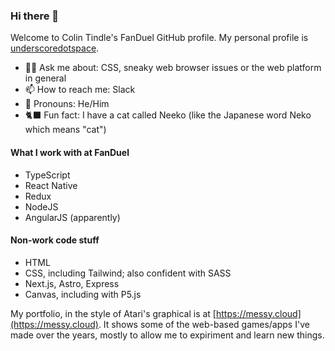 ### Hi there 🌊

Welcome to Colin Tindle's FanDuel GitHub profile. My personal profile is [underscoredotspace](//github.com/underscoredotspace). 

- 🧑‍💻 Ask me about: CSS, sneaky web browser issues or the web platform in general
- 📫 How to reach me: Slack
- 🙅 Pronouns: He/Him
- 🐈‍⬛ Fun fact: I have a cat called Neeko (like the Japanese word Neko which means "cat")

#### What I work with at FanDuel

- TypeScript
- React Native
- Redux
- NodeJS
- AngularJS (apparently)

#### Non-work code stuff

- HTML
- CSS, including Tailwind; also confident with SASS
- Next.js, Astro, Express
- Canvas, including with P5.js

My portfolio, in the style of Atari's graphical is at [https://messy.cloud](https://messy.cloud). It shows some of the web-based games/apps I've made over the years, mostly to allow me to expiriment and learn new things. 
